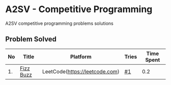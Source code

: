 # A2SV - Competitive Programming
A2SV competitive programming problems solutions


## Problem Solved

| No | Title | Platform | Tries | Time Spent |
| -- | ----- | -------- | ----- | ---------- |
| 1. | [Fizz Buzz](https://leetcode.com/problems/fizz-buzz/) | LeetCode(https://leetcode.com) | [#1](https://github.com/wendirad/competitive-programming/blob/main/week-one/fizz-buzz.py) | 0.2 |
